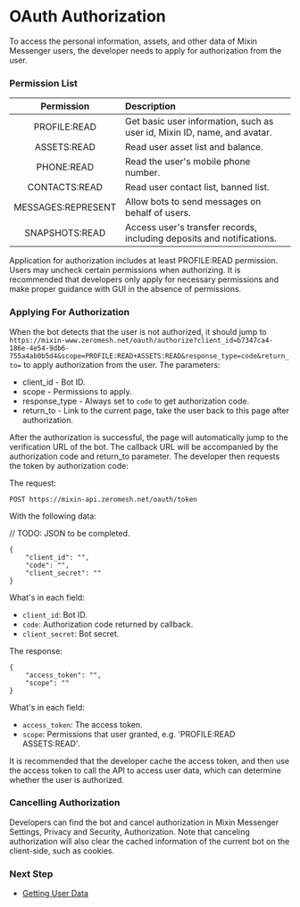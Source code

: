 # OAuth Authorization

To access the personal information, assets, and other data of Mixin Messenger users, the developer needs to apply for authorization from the user.

### Permission List

| Permission           |  Description                         |
|:------------------:|:----------------------------------|
| PROFILE:READ       | Get basic user information, such as user id, Mixin ID, name, and avatar.|
| ASSETS:READ        | Read user asset list and balance.            |
| PHONE:READ         | Read the user's mobile phone number.                   |
| CONTACTS:READ      | Read user contact list, banned list.                 |
| MESSAGES:REPRESENT | Allow bots to send messages on behalf of users.                    |
| SNAPSHOTS:READ     | Access user's transfer records, including deposits and notifications.        |

Application for authorization includes at least PROFILE:READ permission. Users may uncheck certain permissions when authorizing. It is recommended that developers only apply for necessary permissions and make proper guidance with GUI in the absence of permissions.

### Applying For Authorization

When the bot detects that the user is not authorized, it should jump to `https://mixin-www.zeromesh.net/oauth/authorize?client_id=b7347ca4-186e-4e54-9db6-755a4ab0b5d4&scope=PROFILE:READ+ASSETS:READ&response_type=code&return_to=` to apply authorization from the user. The parameters:

- client_id - Bot ID.
- scope - Permissions to apply.
- response_type - Always set to `code` to get authorization code.
- return_to - Link to the current page, take the user back to this page after authorization.

After the authorization is successful, the page will automatically jump to the verification URL of the bot. The callback URL will be accompanied by the authorization code and return_to parameter. The developer then requests the token by authorization code:

The request:

```
POST https://mixin-api.zeromesh.net/oauth/token
```

With the following data:

// TODO: JSON to be completed.
```
{
    "client_id": "",
    "code": "",
    "client_secret": ""
}
```

What's in each field:

- `client_id`: Bot ID.
- `code`: Authorization code returned by callback.
- `client_secret`: Bot secret.


The response:

```
{
    "access_token": "",
    "scope": ""
}
```

What's in each field:

- `access_token`: The access token.
- `scope`: Permissions that user granted, e.g. 'PROFILE:READ ASSETS:READ'.

It is recommended that the developer cache the access token, and then use the access token to call the API to access user data, which can determine whether the user is authorized.

### Cancelling Authorization

Developers can find the bot and cancel authorization in Mixin Messenger Settings, Privacy and Security, Authorization. Note that canceling authorization will also clear the cached information of the current bot on the client-side, such as cookies.


### Next Step

- [Getting User Data](./api)